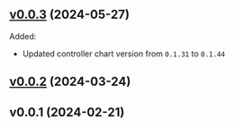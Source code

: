 
<a name="v0.0.3"></a>
## [v0.0.3](https://github.com/spotinst/terraform-ocean-kubernetes-controller/compare/v0.0.2...v0.0.3) (2024-05-27)
Added:
  * Updated controller chart version from `0.1.31` to `0.1.44`

<a name="v0.0.2"></a>
## [v0.0.2](https://github.com/spotinst/terraform-ocean-kubernetes-controller/compare/v0.0.1...v0.0.2) (2024-03-24)


<a name="v0.0.1"></a>
## v0.0.1 (2024-02-21)

